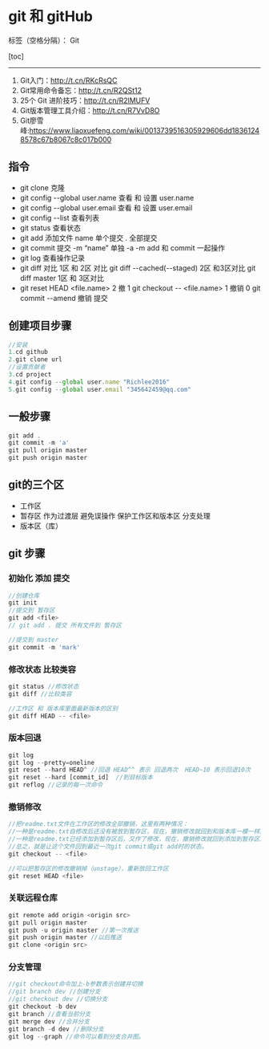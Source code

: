 ﻿# git 和 gitHub

标签（空格分隔）： Git

[toc]

---

 1. Git入门：http://t.cn/RKcRsQC
 2. Git常用命令备忘：http://t.cn/R2QSt12
 3. 25个 Git 进阶技巧：http://t.cn/R2lMUFV
 4. Git版本管理工具介绍：http://t.cn/R7VvD8O
 5. Git廖雪峰:https://www.liaoxuefeng.com/wiki/0013739516305929606dd18361248578c67b8067c8c017b000
## 指令

 - git clone 克隆
 - git config --global user.name 查看 和 设置 user.name
 - git config --global user.email 查看 和 设置 user.email
 - git config --list 查看列表
 - git status 查看状态
 - git add  添加文件
    name 单个提交
    . 全部提交
 - git commit 提交
    -m “name”  单独
    -a -m  add 和 commit 一起操作
 - git log 查看操作记录
 - git diff 对比 1区 和 2区 对比
    git diff --cached(--staged) 2区 和3区对比
    git diff master 1区 和 3区对比
 - git reset HEAD <file.name> 2 撤 1
    git checkout -- <file.name> 1 撤销 0
    git commit --amend 撤销 提交

## 创建项目步骤

```js
//安装
1.cd github
2.git clone url
//设置贡献者
3.cd project
4.git config --global user.name "Richlee2016"
5.git config --global user.email "345642459@qq.com"
```
## 一般步骤
```js
git add .
git commit -m 'a'
git pull origin master
git push origin master
```
## git的三个区

- 工作区
- 暂存区
    作为过渡层
    避免误操作
    保护工作区和版本区
    分支处理
- 版本区（库）


## git 步骤
### 初始化 添加 提交
```js
//创建仓库
git init 
//提交到 暂存区
git add <file>   
// git add . 提交 所有文件到 暂存区

//提交到 master
git commit -m 'mark' 


```

### 修改状态  比较类容
```js
git status //修改状态
git diff //比较类容

//工作区 和 版本库里面最新版本的区别
git diff HEAD -- <file> 
```

### 版本回退
```js
git log
git log --pretty=oneline
git reset --hard HEAD^ //回退 HEAD^^ 表示 回退两次  HEAD~10 表示回退10次
git reset --hard [commit_id]  //到目标版本
git reflog //记录的每一次命令
```


### 撤销修改
```js
//把readme.txt文件在工作区的修改全部撤销，这里有两种情况：
//一种是readme.txt自修改后还没有被放到暂存区，现在，撤销修改就回到和版本库一模一样的状态；
//一种是readme.txt已经添加到暂存区后，又作了修改，现在，撤销修改就回到添加到暂存区后的状态。
//总之，就是让这个文件回到最近一次git commit或git add时的状态。
git checkout -- <file>

//可以把暂存区的修改撤销掉（unstage），重新放回工作区
git reset HEAD <file>  
```

### 关联远程仓库
```js
git remote add origin <origin src>
git pull origin master
git push -u origin master //第一次推送
git push origin master //以后推送
git clone <origin src>
```

### 分支管理
```js
//git checkout命令加上-b参数表示创建并切换
//git branch dev //创建分支
//git checkout dev //切换分支
git checkout -b dev
git branch //查看当前分支
git merge dev //合并分支
git branch -d dev //删除分支
git log --graph //命令可以看到分支合并图。
```
